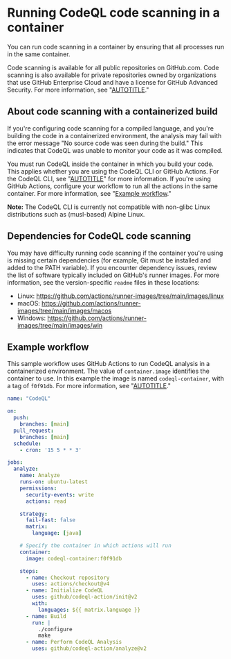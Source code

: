 # Running CodeQL code scanning in a container

You can run code scanning in a container by ensuring that all processes run in the same container.

Code scanning is available for all public repositories on GitHub.com. Code scanning is also available for private repositories owned by organizations that use GitHub Enterprise Cloud and have a license for GitHub Advanced Security. For more information, see "[AUTOTITLE](/get-started/learning-about-github/about-github-advanced-security)."

## About code scanning with a containerized build

If you're configuring code scanning for a compiled language, and you're building the code in a containerized environment, the analysis may fail with the error message "No source code was seen during the build." This indicates that CodeQL was unable to monitor your code as it was compiled.

You must run CodeQL inside the container in which you build your code. This applies whether you are using the CodeQL CLI or GitHub Actions. For the CodeQL CLI, see "[AUTOTITLE](/code-security/code-scanning/integrating-with-code-scanning/using-code-scanning-with-your-existing-ci-system)" for more information. If you're using GitHub Actions, configure your workflow to run all the actions in the same container. For more information, see "[Example workflow](#example-workflow)."

<div class="ghd-spotlight ghd-spotlight-note border rounded-1 my-3 p-3 f5 color-border-accent-emphasis color-bg-accent">

**Note:** The CodeQL CLI is currently not compatible with non-glibc Linux distributions such as (musl-based) Alpine Linux.

</div>

## Dependencies for CodeQL code scanning

You may have difficulty running code scanning if the container you're using is missing certain dependencies (for example, Git must be installed and added to the PATH variable). If you encounter dependency issues, review the list of software typically included on GitHub's runner images. For more information, see the version-specific `readme` files in these locations:

- Linux: https://github.com/actions/runner-images/tree/main/images/linux
- macOS: https://github.com/actions/runner-images/tree/main/images/macos
- Windows: https://github.com/actions/runner-images/tree/main/images/win

## Example workflow

This sample workflow uses GitHub Actions to run CodeQL analysis in a containerized environment. The value of `container.image` identifies the container to use. In this example the image is named `codeql-container`, with a tag of `f0f91db`. For more information, see "[AUTOTITLE](/actions/using-workflows/workflow-syntax-for-github-actions#jobsjob_idcontainer)."

```yaml
name: "CodeQL"

on:
  push:
    branches: [main]
  pull_request:
    branches: [main]
  schedule:
    - cron: '15 5 * * 3'

jobs:
  analyze:
    name: Analyze
    runs-on: ubuntu-latest
    permissions:
      security-events: write
      actions: read

    strategy:
      fail-fast: false
      matrix:
        language: [java]

    # Specify the container in which actions will run
    container:
      image: codeql-container:f0f91db

    steps:
      - name: Checkout repository
        uses: actions/checkout@v4
      - name: Initialize CodeQL
        uses: github/codeql-action/init@v2
        with:
          languages: ${{ matrix.language }}
      - name: Build
        run: |
          ./configure
          make
      - name: Perform CodeQL Analysis
        uses: github/codeql-action/analyze@v2
```

